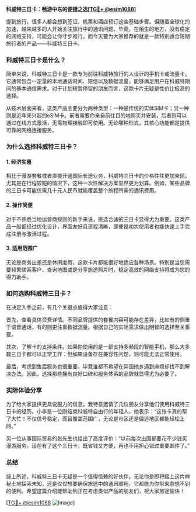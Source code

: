 **科威特三日卡：畅游中东的便捷之选[[TG💪+ @esim1088](https://t.me/s/esim1088)]**

提到旅行，很多人都会想到签证、机票和酒店预订这些基础步骤。但随着全球化的加速，越来越多的人开始关注旅行中的通讯问题。毕竟，在陌生的地方，没有稳定的网络支持，可能会让你寸步难行。而今天要为大家推荐的就是一款特别适合短期旅行者的产品——科威特三日卡。

### 科威特三日卡是什么？

简单来说，科威特三日卡是一款专为前往科威特旅行的人设计的手机卡或流量卡。它通常包含一定量的本地通话时间、短信以及数据流量，能够满足用户在科威特期间的基本通信需求。对于计划短暂停留的朋友而言，这款卡片无疑是性价比极高的选择。

从技术层面来看，这类产品主要分为两种类型：一种是传统的实体SIM卡；另一种则是近年来兴起的eSIM卡。前者需要你亲自前往目的地购买并安装，后者则可以通过在线方式激活，无需物理接触即可使用。无论哪种形式，其核心功能都是提供可靠的网络连接服务。

### 为什么选择科威特三日卡？

#### 1. **经济实惠**
相比于漫游套餐或者直接开通国际长途业务，科威特三日卡的价格往往更加亲民。尤其是在行程较短的情况下，这种一次性解决方案显然更为划算。例如，某些品牌的三日卡可能仅需几十元人民币就能覆盖整个旅程所需的通讯费用。

#### 2. **操作简便**
对于不熟悉当地运营商规则的新手来说，挑选合适的三日卡显得尤为重要。这类产品一般都经过优化设计，界面友好且流程清晰，即便是初次使用者也能快速上手完成注册与激活过程。

#### 3. **适用范围广**
无论是商务出差还是休闲度假，这款卡片都能很好地适应各种场景。特别是当您需要频繁联系客户、查询地图或是分享旅途照片时，稳定高效的网络支持将成为您的得力助手。

### 如何选购科威特三日卡？

在决定入手之前，有几个关键点值得大家注意：

首先，查看具体资费详情。不同品牌提供的套餐内容可能存在差异，比如有的侧重于语音通话，有的则更注重数据流量。根据自己的实际需求做出明智的选择至关重要。

其次，了解卡的支持条件。如果你使用的是一部支持多频段的智能手机，那么大多数三日卡都可以正常工作；但如果设备存在兼容性问题，则可能无法正常使用。

最后，考虑到售后服务也很重要。毕竟谁都不希望在异国他乡遇到麻烦却找不到解决办法。因此，选择那些拥有良好口碑和服务体系的品牌就显得尤为必要了。

### 实际体验分享

为了给大家提供更具说服力的信息，我特意邀请了几位朋友分享他们使用科威特三日卡的经历。小李是一位刚结束科威特自由行的年轻人，他表示：“这张卡真的帮了大忙！不仅信号稳定，而且覆盖范围广，无论是市区还是偏远地区都能轻松上网。”

另一位从事国际贸易的张先生也给出了高度评价：“以前每次出国都要花不少钱买漫游服务，现在有了这个三日卡，既省钱又方便，再也不用担心错过重要邮件了。”

### 总结

综上所述，科威特三日卡无疑是一个值得信赖的好伙伴。无论你是即将踏上这片神秘土地探索未知，还是仅仅想要确保旅途中的通讯顺畅，它都能为你带来意想不到的便利。希望这篇介绍能帮助到正在考虑类似产品的朋友们，祝大家旅途愉快！

[[TG💪+ @esim1088](https://t.me/s/esim1088) ![Image](https://i.postimg.cc/4NQfJmqS/Snipaste-2025-05-13-00-14-12.png)]